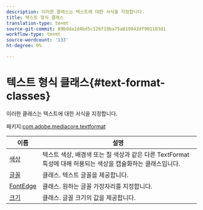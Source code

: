 ```yaml
---
description: 이러한 클래스는 텍스트에 대한 서식을 지정합니다.
title: 텍스트 형식 클래스
translation-type: tm+mt
source-git-commit: 89bdda1d4bd5c126f19ba75a819942df901183d1
workflow-type: tm+mt
source-wordcount: '133'
ht-degree: 0%

---
```



# 텍스트 형식 클래스{#text-format-classes}

이러한 클래스는 텍스트에 대한 서식을 지정합니다.

패키지:[com.adobe.mediacore.textformat](https://help.adobe.com/en_US/primetime/api/psdk/asdoc-dhls_1.4/com/adobe/mediacore/textformat/package-detail.html)

| 이름 | 설명 |
|---|---|
| [색상](https://help.adobe.com/en_US/primetime/api/psdk/asdoc-dhls_1.4/com/adobe/mediacore/textformat/Color.html) | 텍스트 색상, 배경색 또는 칠 색상과 같은 다른 TextFormat 특성에 대해 허용되는 색상을 캡슐화하는 클래스입니다. |
| [글꼴](https://help.adobe.com/en_US/primetime/api/psdk/asdoc-dhls_1.4/com/adobe/mediacore/textformat/Font.html) | 클래스. 텍스트 글꼴을 제공합니다. |
| [FontEdge](https://help.adobe.com/en_US/primetime/api/psdk/asdoc-dhls_1.4/com/adobe/mediacore/textformat/FontEdge.html) | 클래스. 원하는 글꼴 가장자리를 지정합니다. |
| [크기](https://help.adobe.com/en_US/primetime/api/psdk/asdoc-dhls_1.4/com/adobe/mediacore/textformat/Size.html) | 클래스. 글꼴 크기의 값을 제공합니다. |

